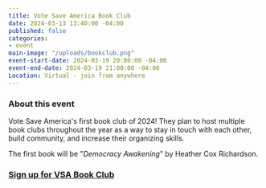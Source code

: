 ```yaml
---
title: Vote Save America Book Club
date: 2024-03-13 13:40:00 -04:00
published: false
categories:
- event
main-image: "/uploads/bookclub.png"
event-start-date: 2024-03-19 20:00:00 -04:00
event-end-date: 2024-03-19 21:00:00 -04:00
Location: Virtual - join from anywhere
---
```


### About this event

Vote Save America's first book club of 2024! They plan to host multiple book clubs throughout the year as a way to stay in touch with each other, build community, and increase their organizing skills.

The first book will be "*Democracy Awakening*" by Heather Cox Richardson.

### [Sign up for VSA Book Club](https://www.mobilize.us/crooked/event/606200/)

